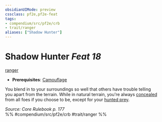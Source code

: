 ```yaml
---
obsidianUIMode: preview
cssclass: pf2e,pf2e-feat
tags:
- compendium/src/pf2e/crb
- trait/ranger
aliases: ["Shadow Hunter"]
---
```

# Shadow Hunter  *Feat 18*  
[ranger](/rules/traits/ranger.md)  

- **Prerequisites**: [Camouflage](/compendium/feats/camouflage.md)

You blend in to your surroundings so well that others have trouble telling you apart from the terrain. While in natural terrain, you're always [concealed](/rules/conditions.md#Concealed) from all foes if you choose to be, except for your [hunted prey](/rules/actions/hunt-prey.md).

*Source: Core Rulebook p. 177*  
%% #compendium/src/pf2e/crb #trait/ranger %%